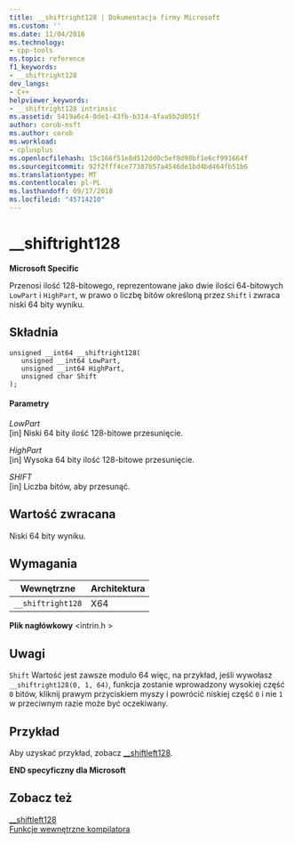```yaml
---
title: __shiftright128 | Dokumentacja firmy Microsoft
ms.custom: ''
ms.date: 11/04/2016
ms.technology:
- cpp-tools
ms.topic: reference
f1_keywords:
- __shiftright128
dev_langs:
- C++
helpviewer_keywords:
- __shiftright128 intrinsic
ms.assetid: 5419a6c4-0de1-43fb-b314-4faa5b2d051f
author: corob-msft
ms.author: corob
ms.workload:
- cplusplus
ms.openlocfilehash: 15c166f51e8d512dd0c5ef8d98bf1e6cf991664f
ms.sourcegitcommit: 92f2fff4ce77387b57a4546de1bd4bd464fb51b6
ms.translationtype: MT
ms.contentlocale: pl-PL
ms.lasthandoff: 09/17/2018
ms.locfileid: "45714210"
---
```

# <a name="shiftright128"></a>__shiftright128
**Microsoft Specific**  
  
 Przenosi ilość 128-bitowego, reprezentowane jako dwie ilości 64-bitowych `LowPart` i `HighPart`, w prawo o liczbę bitów określoną przez `Shift` i zwraca niski 64 bity wyniku.  
  
## <a name="syntax"></a>Składnia  
  
```  
unsigned __int64 __shiftright128(   
   unsigned __int64 LowPart,   
   unsigned __int64 HighPart,   
   unsigned char Shift   
);  
```  
  
#### <a name="parameters"></a>Parametry  
*LowPart*<br/>
[in] Niski 64 bity ilość 128-bitowe przesunięcie.  
  
*HighPart*<br/>
[in] Wysoka 64 bity ilość 128-bitowe przesunięcie.  
  
*SHIFT*<br/>
[in] Liczba bitów, aby przesunąć.  
  
## <a name="return-value"></a>Wartość zwracana  
 Niski 64 bity wyniku.  
  
## <a name="requirements"></a>Wymagania  
  
|Wewnętrzne|Architektura|  
|---------------|------------------|  
|`__shiftright128`|X64|  
  
 **Plik nagłówkowy** \<intrin.h >  
  
## <a name="remarks"></a>Uwagi  
 `Shift` Wartość jest zawsze modulo 64 więc, na przykład, jeśli wywołasz `__shiftright128(0, 1, 64)`, funkcja zostanie wprowadzony wysokiej część `0` bitów, kliknij prawym przyciskiem myszy i powrócić niskiej część `0` i nie `1` w przeciwnym razie może być oczekiwany.  
  
## <a name="example"></a>Przykład  
 Aby uzyskać przykład, zobacz [__shiftleft128](../intrinsics/shiftleft128.md).  
  
**END specyficzny dla Microsoft**  
  
## <a name="see-also"></a>Zobacz też  
 [__shiftleft128](../intrinsics/shiftleft128.md)   
 [Funkcje wewnętrzne kompilatora](../intrinsics/compiler-intrinsics.md)